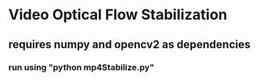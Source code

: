# Video Optical Flow Stabilization 

## requires numpy and opencv2 as dependencies 

### run using "python mp4Stabilize.py"